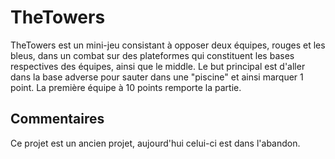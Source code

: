 # TheTowers
TheTowers est un mini-jeu consistant à opposer deux équipes, rouges et les bleus, dans un combat sur des plateformes qui constituent les bases respectives des équipes, ainsi que le middle. Le but principal est d'aller dans la base adverse pour sauter dans une "piscine" et ainsi marquer 1 point. La première équipe à 10 points remporte la partie.

## Commentaires
Ce projet est un ancien projet, aujourd'hui celui-ci est dans l'abandon.
